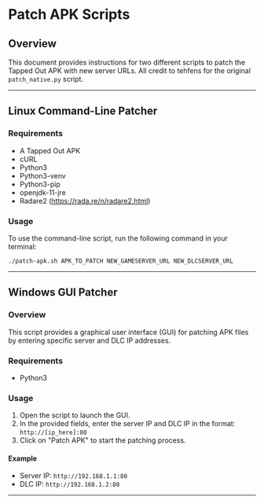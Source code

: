 # Patch APK Scripts

## Overview
This document provides instructions for two different scripts to patch the Tapped Out APK with new server URLs. All credit to tehfens for the original `patch_native.py` script.

---

## Linux Command-Line Patcher

### Requirements
- A Tapped Out APK
- cURL
- Python3
- Python3-venv
- Python3-pip
- openjdk-11-jre
- Radare2 (https://rada.re/n/radare2.html)

### Usage
To use the command-line script, run the following command in your terminal:

```./patch-apk.sh APK_TO_PATCH NEW_GAMESERVER_URL NEW_DLCSERVER_URL```


---

## Windows GUI Patcher

### Overview
This script provides a graphical user interface (GUI) for patching APK files by entering specific server and DLC IP addresses.

### Requirements
- Python3

### Usage
1. Open the script to launch the GUI.
2. In the provided fields, enter the server IP and DLC IP in the format: `http://[ip_here]:80`
3. Click on "Patch APK" to start the patching process.

#### Example
- Server IP: `http://192.168.1.1:80`
- DLC IP: `http://192.168.1.2:80`

---

